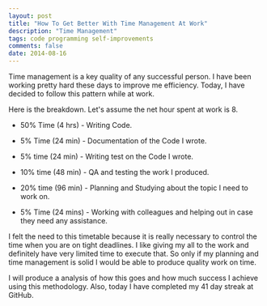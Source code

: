 ```yaml
---
layout: post
title: "How To Get Better With Time Management At Work"
description: "Time Management"
tags: code programming self-improvements
comments: false
date: 2014-08-16
---
```


Time management is a key quality of any successful person. I have been working
pretty hard these days to improve me efficiency. Today, I have decided to
follow this pattern while at work.

Here is the breakdown. Let's assume the net hour spent at work is 8.


- 50% Time (4 hrs) - Writing Code.

- 5% Time (24 min) - Documentation of the Code I wrote.

- 5% time (24 min) - Writing test on the Code I wrote.

- 10% time (48 min) - QA and testing the work I produced.

- 20% time (96 min) - Planning and Studying about the topic I need to work on.

- 5% Time (24 mins) - Working with colleagues and helping out in case they need
any assistance.


I felt the need to this timetable because it is really necessary to control
the time when you are on tight deadlines. I like giving my all to the work and
definitely have very limited time to execute that. So only if my planning and
time management is solid I would be able to produce quality work on time.

I will produce a analysis of how this goes and how much success I achieve using
this methodology. Also, today I have completed my 41 day streak at GitHub.
